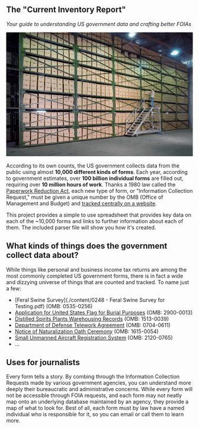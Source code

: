 ## The "Current Inventory Report"
*Your guide to understanding US government data and crafting better FOIAs*

![](./content/archives.jpg)

According to its own counts, the US government collects data from the public using almost **10,000 different kinds of forms**. Each year, according to government estimates, over **100 billion individual forms** are filled out, requiring over **10 million hours of work**. Thanks a 1980 law called the [Paperwork Reduction Act](https://en.wikipedia.org/wiki/Paperwork_Reduction_Act), each new type of form, or "Information Collection Request," must be given a unique number by the OMB (Office of Management and Budget) and [tracked centrally on a website](https://www.reginfo.gov/public/do/PRAReport?operation=11).

This project provides a simple to use spreadsheet that provides key data on each of the ~10,000 forms and links to further information about each of them. The included parser file will show you how it's created.



## What kinds of things does the government collect data about?

While things like personal and business income tax returns are among the most commonly completed US government forms, there is in fact a wide and dizzying universe of things that are counted and tracked. To name just a few:

- [Feral Swine Survey](./content/0248 - Feral Swine Survey for Testing.pdf) (OMB: 0535-0256)
- [Application for United States Flag for Burial Purposes](./content/vba-27-2008-are.pdf) (OMB: 2900-0013)
- [Distilled Spirits Plants Warehousing Records](./content/f511011.pdf) (OMB: 1513-0039)
- [Department of Defense Telework Agreement](./content/110824300.pdf) (OMB: 0704-0611)
- [Notice of Naturalization Oath Ceremony](./content/1615-0054.pdf) (OMB: 1615-0054)
- [Small Unmanned Aircraft Registration System](./content/2120-0765.pdf) (OMB: 2120-0765)
- ...




## Uses for journalists
Every form tells a story. By combing through the Information Collection Requests made by various government agencies, you can understand more deeply their bureaucratic and administrative concerns. While every form will not be accessible through FOIA requests, and each form may not neatly map onto an underlying database maintained by an agency, they provide a map of what to look for. Best of all, each form must by law have a named individual who is responsible for it, so you can email or call them to learn more.